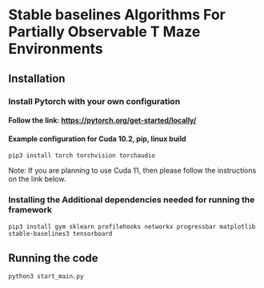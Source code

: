 
# Stable baselines Algorithms For Partially Observable T Maze Environments

## Installation

### Install Pytorch with your own configuration

#### Follow the link: <https://pytorch.org/get-started/locally/>

#### Example configuration for Cuda 10.2, pip, linux build

    pip3 install torch torchvision torchaudio

Note: If you are planning to use Cuda 11, then please follow the instructions on the link below.

### Installing the Additional dependencies needed for running the framework

    pip3 install gym sklearn profilehooks networkx progressbar matplotlib stable-baselines3 tensorboard

## Running the code

    python3 start_main.py


